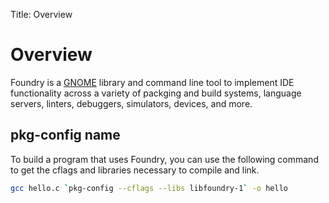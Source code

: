 Title: Overview

# Overview

Foundry is a [GNOME](https://www.gnome.org/) library and command line tool
to implement IDE functionality across a variety of packging and build systems,
language servers, linters, debuggers, simulators, devices, and more.

##  pkg-config name

To build a program that uses Foundry, you can use the following command to get
the cflags and libraries necessary to compile and link.

```sh
gcc hello.c `pkg-config --cflags --libs libfoundry-1` -o hello
```
